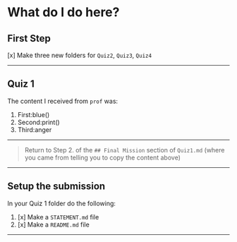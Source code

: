 # What do I do here?

## First Step

[x] Make three new folders for `Quiz2`, `Quiz3`, `Quiz4`

---

## Quiz 1

The content I received from `prof` was:

1. First:blue()
2. Second:print()
3. Third:anger

---
>
> Return to Step 2. of the `## Final Mission` section of `Quiz1.md` (where you came from telling you to copy the content above)
>
---

## Setup the submission

In your Quiz 1 folder do the following:

1. [x] Make a `STATEMENT.md` file
2. [x] Make a `README.md` file

---
